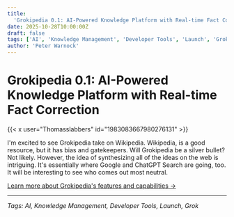 ```yaml
---
title:
  'Grokipedia 0.1: AI-Powered Knowledge Platform with Real-time Fact Correction'
date: 2025-10-28T10:00:00Z
draft: false
tags: ['AI', 'Knowledge Management', 'Developer Tools', 'Launch', 'Grok']
author: 'Peter Warnock'
---
```


# Grokipedia 0.1: AI-Powered Knowledge Platform with Real-time Fact Correction

{{< x user="Thomasslabbers" id="1983083667980276131" >}}

I'm excited to see Grokipedia take on Wikipedia. Wikipedia, is a good resource,
but it has bias and gatekeepers. Will Grokipedia be a silver bullet? Not likely.
However, the idea of synthesizing all of the ideas on the web is intriguing.
It's essentially where Google and ChatGPT Search are going, too. It will be
interesting to see who comes out most neutral.

[Learn more about Grokipedia's features and capabilities →](/tools/grokipedia/)

---

_Tags: AI, Knowledge Management, Developer Tools, Launch, Grok_
